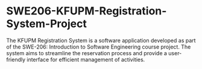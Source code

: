 # SWE206-KFUPM-Registration-System-Project
The KFUPM Registration System is a software application developed as part of the  SWE-206: Introduction to Software Engineering course project. The system aims to streamline the  reservation process and provide a user-friendly interface for efficient management of  activities.
